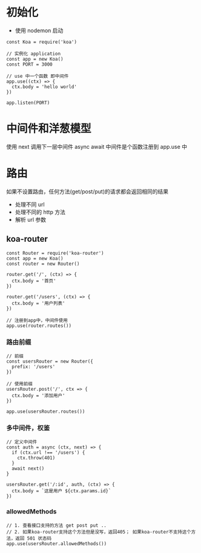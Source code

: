 # 初始化
- 使用 nodemon 启动
```
const Koa = require('koa')

// 实例化 application
const app = new Koa()
const PORT = 3000

// use 中一个函数 即中间件
app.use((ctx) => {
  ctx.body = 'hello world'
})

app.listen(PORT)
```

# 中间件和洋葱模型
使用 next 调用下一层中间件 async await
中间件是个函数注册到 app.use 中

# 路由
如果不设置路由，任何方法(get/post/put)的请求都会返回相同的结果
- 处理不同 url
- 处理不同的 http 方法
- 解析 url 参数

## koa-router
```
const Router = require('koa-router')
const app = new Koa()
const router = new Router()

router.get('/', (ctx) => {
  ctx.body = '首页'
})

router.get('/users', (ctx) => {
  ctx.body = '用户列表'
})

// 注册到app中，中间件使用
app.use(router.routes())
```
### 路由前缀
```
// 前缀
const usersRouter = new Router({
  prefix: '/users'
})

// 使用前缀
usersRouter.post('/', ctx => {
  ctx.body = '添加用户'
})

app.use(usersRouter.routes())
```
### 多中间件，权鉴
```
// 定义中间件
const auth = async (ctx, next) => {
  if (ctx.url !== '/users') {
    ctx.throw(401)
  }
  await next()
}

usersRouter.get('/:id', auth, (ctx) => {
  ctx.body = `这是用户 ${ctx.params.id}`
})
```

### allowedMethods
```
// 1. 查看接口支持的方法 get post put ..
// 2. 如果koa-router支持这个方法但是没写，返回405； 如果koa-router不支持这个方法，返回 501 状态码
app.use(usersRouter.allowedMethods())
```
